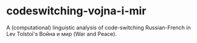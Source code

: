 # codeswitching-vojna-i-mir
A (computational) linguistic analysis of code-switching Russian-French in Lev Tolstoi's Война и мир (War and Peace).
